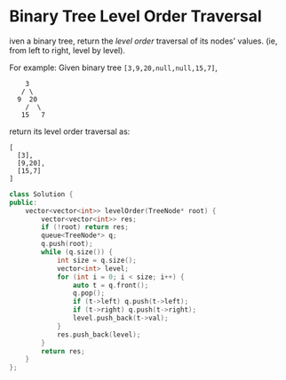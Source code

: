 #  Binary Tree Level Order Traversal

iven a binary tree, return the *level order* traversal of its nodes' values. (ie, from left to right, level by level).

For example:
Given binary tree `[3,9,20,null,null,15,7]`,

```
    3
   / \
  9  20
    /  \
   15   7
```



return its level order traversal as:

```
[
  [3],
  [9,20],
  [15,7]
]
```

``` c++
class Solution {
public:
    vector<vector<int>> levelOrder(TreeNode* root) {
        vector<vector<int>> res;
        if (!root) return res;
        queue<TreeNode*> q;
        q.push(root);
        while (q.size()) {
            int size = q.size();
            vector<int> level;
            for (int i = 0; i < size; i++) {
                auto t = q.front();
                q.pop();
                if (t->left) q.push(t->left);
                if (t->right) q.push(t->right);
                level.push_back(t->val);
            }
            res.push_back(level);
        }
        return res;
    }
};
```

 